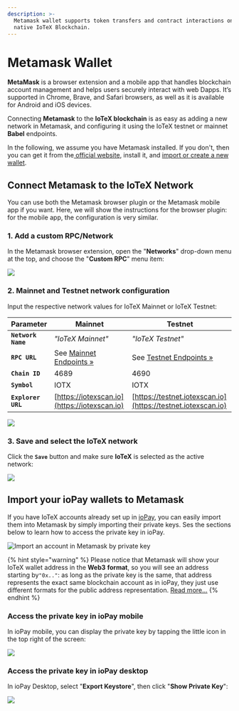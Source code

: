 ```yaml
---
description: >-
  Metamask wallet supports token transfers and contract interactions on the
  native IoTeX Blockchain.
---
```


# Metamask Wallet

**MetaMask** is a browser extension and a mobile app that handles blockchain account management and helps users securely interact with web Dapps. It’s supported in Chrome, Brave, and Safari browsers, as well as it is available for Android and iOS devices.

Connecting **Metamask** to the **IoTeX blockchain** is as easy as adding a new network in Metamask, and configuring it using the IoTeX testnet or mainnet **Babel** endpoints.&#x20;

In the following, we assume you have Metamask installed. If you don't, then you can get it from the[ official website](https://metamask.io/index.html), install it, and [import or create a new wallet](https://metamask.zendesk.com/hc/en-us/articles/360015489531-Getting-Started-With-MetaMask).

## Connect Metamask to the IoTeX Network

You can use both the Metamask browser plugin or the Metamask mobile app if you want. Here, we will show the instructions for the browser plugin: for the mobile app, the configuration is very similar.

### 1. Add a custom RPC/Network

In the Metamask browser extension, open the "**Networks**" drop-down menu at the top, and choose the "**Custom RPC**" menu item:

![](<../../.gitbook/assets/image (100).png>)

### 2. Mainnet and Testnet network configuration

Input the respective network values for IoTeX Mainnet or IoTeX Testnet:

| Parameter          | Mainnet                                                                               | Testnet                                                                                |
| ------------------ | ------------------------------------------------------------------------------------- | -------------------------------------------------------------------------------------- |
| **`Network Name`** | _"IoTeX Mainnet"_                                                                     | _"IoTeX Testnet"_                                                                      |
| **`RPC URL`**      | See [Mainnet Endpoints »](../web3-development/rpc-endpoints.md#mainnet-chain-id-4689) | See  [Testnet Endpoints »](../web3-development/rpc-endpoints.md#testnet-chain-id-4690) |
| **`Chain ID`**     | 4689                                                                                  | 4690                                                                                   |
| **`Symbol`**       | IOTX                                                                                  | IOTX                                                                                   |
| **`Explorer URL`** | [https://iotexscan.io](https://iotexscan.io)                                          | [https://testnet.iotexscan.io](https://testnet.iotexscan.io)                           |

![](<../../.gitbook/assets/image (51).png>)

### 3. Save and select the IoTeX network

Click the **`Save`** button and make sure **IoTeX** is selected as the active network:

![](<../../.gitbook/assets/image (52).png>)

## Import your ioPay wallets to Metamask

If you have IoTeX accounts already set up in [ioPay](https://iopay.iotex.io), you can easily import them into Metamask by simply importing their private keys. Ses the sections below to learn how to access the private key in ioPay.

![Import an account in Metamask by private key](<../../.gitbook/assets/image (69).png>)

{% hint style="warning" %}
Please notice that Metamask will show your IoTeX wallet address in the **Web3** **format**, so you will see an address starting by`"0x.."`: as long as the private key is the same, that address represents the exact same blockchain account as in ioPay, they just use different formats for the public address representation. [Read more...](../basic-concepts/address-conversion.md)
{% endhint %}

### Access the private key in ioPay mobile

In ioPay mobile, you can display the private key by tapping the little icon in the top right of the screen:

![](<../../.gitbook/assets/image (70).png>)

### Access the private key in ioPay desktop

In ioPay Desktop, select "**Export Keystore**", then click "**Show Private Key**":

![](<../../.gitbook/assets/image (71).png>)
